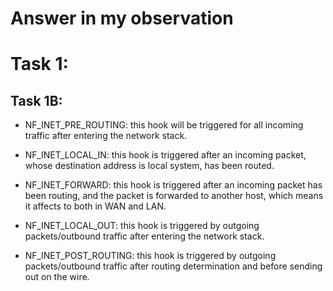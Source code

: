 # Answer in my observation

# Task 1:

## Task 1B:

- NF_INET_PRE_ROUTING: this hook will be triggered for all incoming traffic after entering the network stack.

- NF_INET_LOCAL_IN: this hook is triggered after an incoming packet, whose destination address is local system, has been routed.

- NF_INET_FORWARD: this hook is triggered after an incoming packet has been routing, and the packet is forwarded to another host, which means it affects to both in WAN and LAN.

- NF_INET_LOCAL_OUT: this hook is triggered by outgoing packets/outbound traffic after entering the network stack.

- NF_INET_POST_ROUTING: this hook is triggered by outgoing packets/outbound traffic after routing determination and before sending out on the wire.